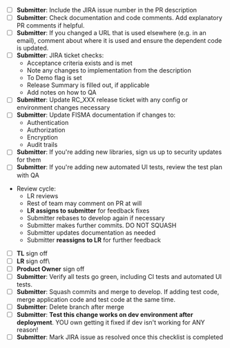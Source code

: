 - [ ] **Submitter**: Include the JIRA issue number in the PR description
- [ ] **Submitter**: Check documentation and code comments. Add explanatory PR comments if helpful.
- [ ] **Submitter**: If you changed a URL that is used elsewhere (e.g. in an email), comment about where it is used and ensure the dependent code is updated.
- [ ] **Submitter**: JIRA ticket checks:
  * Acceptance criteria exists and is met
  * Note any changes to implementation from the description
  * To Demo flag is set
  * Release Summary is filled out, if applicable
  * Add notes on how to QA
- [ ] **Submitter**: Update RC_XXX release ticket with any config or environment changes necessary
- [ ] **Submitter**: Update FISMA documentation if changes to:
  * Authentication
  * Authorization
  * Encryption
  * Audit trails
- [ ] **Submitter**: If you're adding new libraries, sign us up to security updates for them
- [ ] **Submitter**: If you're adding new automated UI tests, review the test plan with QA
* Review cycle:
  * LR reviews
  * Rest of team may comment on PR at will
  * **LR assigns to submitter** for feedback fixes
  * Submitter rebases to develop again if necessary
  * Submitter makes further commits. DO NOT SQUASH
  * Submitter updates documentation as needed
  * Submitter **reassigns to LR** for further feedback
- [ ] **TL** sign off
- [ ] **LR** sign off\
- [ ] **Product Owner** sign off
- [ ] **Submitter**: Verify all tests go green, including CI tests and automated UI tests.
- [ ] **Submitter**: Squash commits and merge to develop. If adding test code, merge application code and test code at the same time.
- [ ] **Submitter**: Delete branch after merge
- [ ] **Submitter**: **Test this change works on dev environment after deployment**. YOU own getting it fixed if dev isn't working for ANY reason!
- [ ] **Submitter**: Mark JIRA issue as resolved once this checklist is completed
